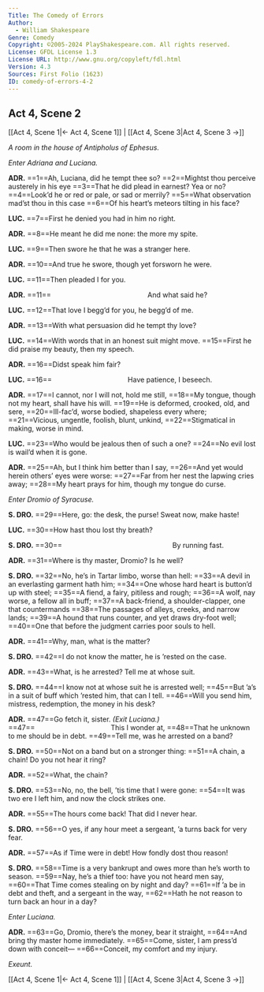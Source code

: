```yaml
---
Title: The Comedy of Errors
Author: 
  - William Shakespeare
Genre: Comedy
Copyright: ©2005-2024 PlayShakespeare.com. All rights reserved.
License: GFDL License 1.3
License URL: http://www.gnu.org/copyleft/fdl.html
Version: 4.3
Sources: First Folio (1623)
ID: comedy-of-errors-4-2
---
```


## Act 4, Scene 2
[[Act 4, Scene 1|← Act 4, Scene 1]] | [[Act 4, Scene 3|Act 4, Scene 3 →]]

*A room in the house of Antipholus of Ephesus.*

*Enter Adriana and Luciana.*

**ADR.**
==1==Ah, Luciana, did he tempt thee so?
==2==Mightst thou perceive austerely in his eye
==3==That he did plead in earnest? Yea or no?
==4==Look’d he or red or pale, or sad or merrily?
==5==What observation mad’st thou in this case
==6==Of his heart’s meteors tilting in his face?

**LUC.**
==7==First he denied you had in him no right.

**ADR.**
==8==He meant he did me none: the more my spite.

**LUC.**
==9==Then swore he that he was a stranger here.

**ADR.**
==10==And true he swore, though yet forsworn he were.

**LUC.**
==11==Then pleaded I for you.

**ADR.**
==11==              And what said he?

**LUC.**
==12==That love I begg’d for you, he begg’d of me.

**ADR.**
==13==With what persuasion did he tempt thy love?

**LUC.**
==14==With words that in an honest suit might move.
==15==First he did praise my beauty, then my speech.

**ADR.**
==16==Didst speak him fair?

**LUC.**
==16==           Have patience, I beseech.

**ADR.**
==17==I cannot, nor I will not, hold me still,
==18==My tongue, though not my heart, shall have his will.
==19==He is deformed, crooked, old, and sere,
==20==Ill-fac’d, worse bodied, shapeless every where;
==21==Vicious, ungentle, foolish, blunt, unkind,
==22==Stigmatical in making, worse in mind.

**LUC.**
==23==Who would be jealous then of such a one?
==24==No evil lost is wail’d when it is gone.

**ADR.**
==25==Ah, but I think him better than I say,
==26==And yet would herein others’ eyes were worse:
==27==Far from her nest the lapwing cries away;
==28==My heart prays for him, though my tongue do curse.

*Enter Dromio of Syracuse.*

**S. DRO.**
==29==Here, go: the desk, the purse! Sweat now, make haste!

**LUC.**
==30==How hast thou lost thy breath?

**S. DRO.**
==30==                By running fast.

**ADR.**
==31==Where is thy master, Dromio? Is he well?

**S. DRO.**
==32==No, he’s in Tartar limbo, worse than hell:
==33==A devil in an everlasting garment hath him;
==34==One whose hard heart is button’d up with steel;
==35==A fiend, a fairy, pitiless and rough;
==36==A wolf, nay worse, a fellow all in buff;
==37==A back-friend, a shoulder-clapper, one that countermands
==38==The passages of alleys, creeks, and narrow lands;
==39==A hound that runs counter, and yet draws dry-foot well;
==40==One that before the judgment carries poor souls to hell.

**ADR.**
==41==Why, man, what is the matter?

**S. DRO.**
==42==I do not know the matter, he is ’rested on the case.

**ADR.**
==43==What, is he arrested? Tell me at whose suit.

**S. DRO.**
==44==I know not at whose suit he is arrested well;
==45==But ’a’s in a suit of buff which ’rested him, that can I tell.
==46==Will you send him, mistress, redemption, the money in his desk?

**ADR.**
==47==Go fetch it, sister.
*(Exit Luciana.)*
==47==           This I wonder at,
==48==That he unknown to me should be in debt.
==49==Tell me, was he arrested on a band?

**S. DRO.**
==50==Not on a band but on a stronger thing:
==51==A chain, a chain! Do you not hear it ring?

**ADR.**
==52==What, the chain?

**S. DRO.**
==53==No, no, the bell, ’tis time that I were gone:
==54==It was two ere I left him, and now the clock strikes one.

**ADR.**
==55==The hours come back! That did I never hear.

**S. DRO.**
==56==O yes, if any hour meet a sergeant, ’a turns back for very fear.

**ADR.**
==57==As if Time were in debt! How fondly dost thou reason!

**S. DRO.**
==58==Time is a very bankrupt and owes more than he’s worth to season.
==59==Nay, he’s a thief too: have you not heard men say,
==60==That Time comes stealing on by night and day?
==61==If ’a be in debt and theft, and a sergeant in the way,
==62==Hath he not reason to turn back an hour in a day?

*Enter Luciana.*

**ADR.**
==63==Go, Dromio, there’s the money, bear it straight,
==64==And bring thy master home immediately.
==65==Come, sister, I am press’d down with conceit⁠—
==66==Conceit, my comfort and my injury.

*Exeunt.*

[[Act 4, Scene 1|← Act 4, Scene 1]] | [[Act 4, Scene 3|Act 4, Scene 3 →]]